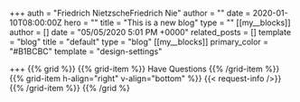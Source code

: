 +++
auth = "Friedrich NietzscheFriedrich Nie"
author = ""
date = 2020-01-10T08:00:00Z
hero = ""
title = "This is a new blog"
type = ""
[[my__blocks]]
author = []
date = "05/05/2020 5:01 PM +0000"
related_posts = []
template = "blog"
title = "default"
type = "blog"
[[my__blocks]]
primary_color = "#B1BCBC"
template = "design-settings"

+++
{{% grid %}}
{{% grid-item %}}
Have Questions
{{% /grid-item %}}
{{% grid-item h-align="right" v-align="bottom" %}}
{{< request-info />}}
{{% /grid-item %}}
{{% /grid %}